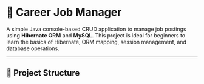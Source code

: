 # 💼 Career Job Manager

A simple Java console-based CRUD application to manage job postings using **Hibernate ORM** and **MySQL**. This project is ideal for beginners to learn the basics of Hibernate, ORM mapping, session management, and database operations.

---

## 📂 Project Structure

